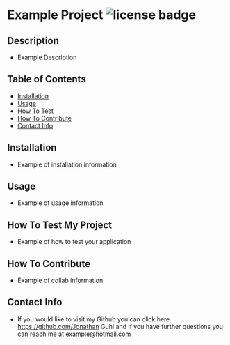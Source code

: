 # Example Project  ![license badge](https://img.shields.io/badge/License-Apache%202.0-blue.svg)

## Description

 - Example Description

## Table of Contents
    
 - [Installation](#installation)
 - [Usage](#usage)
 - [How To Test](#test)
 - [How To Contribute](#collab)
 - [Contact Info](#contactInfo)

## Installation

 - Example of installation information

## Usage 

- Example of usage information

## How To Test My Project

- Example of how to test your application

## How To Contribute

- Example of collab information

## Contact Info 

- If you would like to visit my Github you can click here https://github.com/Jonathan Guhl and if you have further questions you can reach me at example@hotmail.com
